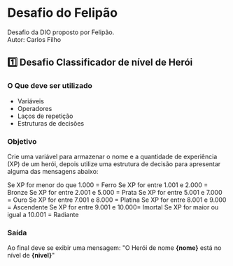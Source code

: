 # Desafio do Felipão

Desafio da DIO proposto por Felipão.  
Autor: Carlos Filho

## 1️⃣ Desafio Classificador de nível de Herói

### O Que deve ser utilizado

- Variáveis
- Operadores
- Laços de repetição
- Estruturas de decisões

### Objetivo

Crie uma variável para armazenar o nome e a quantidade de experiência (XP) de um herói, depois utilize uma estrutura de decisão para apresentar alguma das mensagens abaixo:

Se XP for menor do que 1.000 = Ferro
Se XP for entre 1.001 e 2.000 = Bronze
Se XP for entre 2.001 e 5.000 = Prata
Se XP for entre 5.001 e 7.000 = Ouro
Se XP for entre 7.001 e 8.000 = Platina
Se XP for entre 8.001 e 9.000 = Ascendente
Se XP for entre 9.001 e 10.000= Imortal
Se XP for maior ou igual a 10.001 = Radiante

### Saída

Ao final deve se exibir uma mensagem:
"O Herói de nome **{nome}** está no nível de **{nivel}**"
